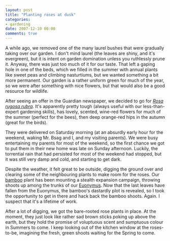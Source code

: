 ```yaml
---
layout: post
title: "Planting roses at dusk"
categories:
- gardening
date: 2007-12-10 00:00
comments: true
---
```


<p>A while ago, we removed one of the many laurel bushes that were gradually taking over our garden. I don't mind laurel (the leaves are shiny, and it's evergreen), but it is intent on garden domination unless you ruthlessly prune it. Anyway, there was just too much of it for our taste. That left a gaping hole in one of the beds, which we filled in the summer with annual plants like sweet peas and climbing nasturtiums, but we wanted something a bit more permanent. Our garden is a rather uniform green for much of the year, so we were after something with nice flowers, but that would also be a good resource for wildlife.</p>

<p>After seeing an offer in the Guardian newspaper, we decided to go for <em><a href="http://www.buckingham-nurseries.co.uk/acatalog/product_10297.html">Rosa rugosa rubra</a></em>. It's apparently pretty tough (always useful with our less-than-expert gardening skills), has lovely, scented, wine-red flowers for much of the summer (perfect for the bees), then deep orange-red hips in the autumn (great for the birds).</p>

<p>They were delivered on Saturday morning (at an absurdly early hour for the weekend, waking Mr. Bsag and I, and my visiting parents). We were busy entertaining my parents for most of the weekend, so the first chance we got to put them in their new home was late on Sunday afternoon. Luckily, the torrential rain that had persisted for most of the weekend had stopped, but it was still very damp and cold, and starting to get dark.</p>

<p>Despite the weather, it felt great to be outside, digging the ground over and clearing some of the neighbouring plants to make room for the roses. Our <a href="http://www.rousette.org.uk/blog/archives/pruning/">bamboo</a> plant has been mounting a stealth expansion campaign, throwing shoots up among the trunks of our <a href="http://en.wikipedia.org/wiki/Euonymus">Euonymus</a>. Now that the last leaves have fallen from the Euonymus, the bamboo's dastardly plot is revealed, so I took the opportunity to get in there and hack back the bamboo shoots. Again. I suspect that it's a lifetime of work.</p>

<p>After a lot of digging, we got the bare-rooted rose plants in place. At the moment, they just look like rather sad brown sticks poking up above the earth, but they hold the promise of voluptuous scent and sumptuous colour in Summers to come. I keep looking out of the kitchen window at the roses-to-be, imagining the fresh, green shoots waiting for the Spring to come.</p>


